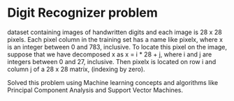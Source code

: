 # Digit Recognizer problem
dataset containing images of handwritten digits and each image is 28 x 28 pixels.
Each pixel column in the training set has a name like pixelx, where x is an integer between 0 and 783, inclusive. To locate this pixel on the image, suppose that we have decomposed x as x = i * 28 + j, where i and j are integers between 0 and 27, inclusive. Then pixelx is located on row i and column j of a 28 x 28 matrix, (indexing by zero).

Solved this problem using Machine learning concepts and algorithms like Principal Component Analysis and Support Vector Machines.
